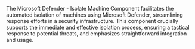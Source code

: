 The Microsoft Defender - Isolate Machine Component facilitates the automated isolation of machines using Microsoft Defender, streamlining response efforts in a security infrastructure. This component crucially supports the immediate and effective isolation process, ensuring a tactical response to potential threats, and emphasizes straightforward integration and usage.
